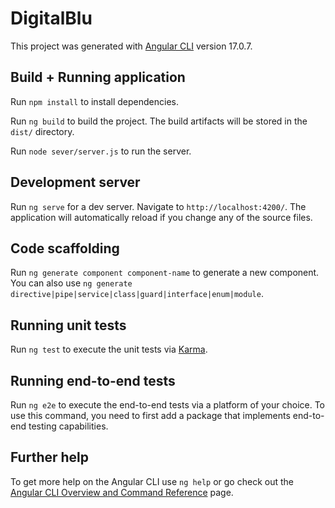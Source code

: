 # DigitalBlu

This project was generated with [Angular CLI](https://github.com/angular/angular-cli) version 17.0.7.

## Build + Running application

Run `npm install` to install dependencies.

Run `ng build` to build the project. The build artifacts will be stored in the `dist/` directory.

Run `node sever/server.js` to run the server.


## Development server

Run `ng serve` for a dev server. Navigate to `http://localhost:4200/`. The application will automatically reload if you change any of the source files.

## Code scaffolding

Run `ng generate component component-name` to generate a new component. You can also use `ng generate directive|pipe|service|class|guard|interface|enum|module`.

## Running unit tests

Run `ng test` to execute the unit tests via [Karma](https://karma-runner.github.io).

## Running end-to-end tests

Run `ng e2e` to execute the end-to-end tests via a platform of your choice. To use this command, you need to first add a package that implements end-to-end testing capabilities.

## Further help

To get more help on the Angular CLI use `ng help` or go check out the [Angular CLI Overview and Command Reference](https://angular.io/cli) page.
